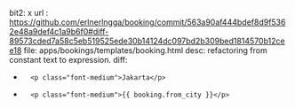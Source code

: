 bit2: x
url : https://github.com/erlnerlngga/booking/commit/563a90af444bdef8d9f5362e48a9def4c1a9b6f0#diff-89573cded7a58c5eb519525ede30b14124dc097bd2b309bed1814570b12cee18
file: apps/bookings/templates/booking.html
desc: refactoring from constant text to expression.
diff: 
-       <p class="font-medium">Jakarta</p>
+       <p class="font-medium">{{ booking.from_city }}</p>